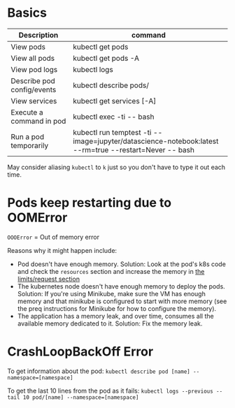 # Basics

| Description                | command                                                                                                |
|----------------------------|--------------------------------------------------------------------------------------------------------|
| View pods                  | kubectl get pods                                                                                       |
| View all pods              | kubectl get pods -A                                                                                    |
| View pod logs              | kubectl logs <podName>                                                                                 |
| Describe pod config/events | kubectl describe pods/<podName>                                                                        |
| View services              | kubectl get services [-A]                                                                              |
| Execute a command in pod   | kubectl exec -ti <podName> -- bash                                                                     |
| Run a pod temporarily      | kubectl run temptest -ti --image=jupyter/datascience-notebook:latest --rm=true --restart=Never -- bash |

May consider aliasing `kubectl` to `k` just so you don't have to type it out each time.

# Pods keep restarting due to OOMError
`OOOError` = Out of memory error

Reasons why it might happen include:
* Pod doesn't have enough memory. Solution: Look at the pod's k8s code and check the `resources` section and increase the memory in [the limits/request section](https://kubernetes.io/docs/concepts/configuration/manage-resources-containers/)
* The kubernetes node doesn't have enough memory to deploy the pods. Solution: If you're using Minikube, make sure the VM has enough memory and that minikube is configured to start with more memory (see the preq instructions for Minikube for how to configure the memory).
* The application has a memory leak, and over time, consumes all the available memory dedicated to it. Solution: Fix the memory leak.

# CrashLoopBackOff Error

To get information about the pod: `kubectl describe pod [name] --namespace=[namespace]`

To get the last 10 lines from the pod as it fails: `kubectl logs --previous --tail 10 pod/[name] --namespace=[namespace]`
